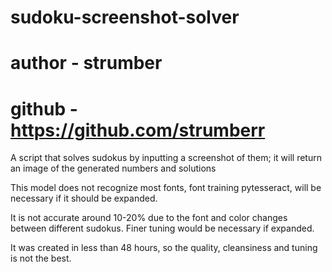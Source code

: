 # sudoku-screenshot-solver
# author - strumber
# github - https://github.com/strumberr

A script that solves sudokus by inputting a screenshot of them; it will return an image of the generated numbers and solutions

This model does not recognize most fonts, font training pytesseract, will be necessary if it should be expanded.

It is not accurate around 10-20% due to the font and color changes between different sudokus. Finer tuning would be necessary if expanded.

It was created in less than 48 hours, so the quality, cleansiness and tuning is not the best.
